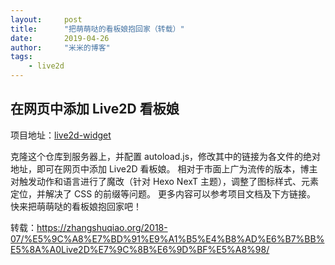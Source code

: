 ```yaml
---
layout:     post
title:      "把萌萌哒的看板娘抱回家（转载）"
date:       2019-04-26
author:     "米米的博客"
tags:
    - live2d
---
```


## 在网页中添加 Live2D 看板娘

项目地址：[live2d-widget](https://github.com/stevenjoezhang/live2d-widget)

克隆这个仓库到服务器上，并配置 autoload.js，修改其中的链接为各文件的绝对地址，即可在网页中添加 Live2D 看板娘。
相对于市面上广为流传的版本，博主对触发动作和语言进行了魔改（针对 Hexo NexT 主题），调整了图标样式、元素定位，并解决了 CSS 的前缀等问题。
更多内容可以参考项目文档及下方链接。
快来把萌萌哒的看板娘抱回家吧！

转载：https://zhangshuqiao.org/2018-07/%E5%9C%A8%E7%BD%91%E9%A1%B5%E4%B8%AD%E6%B7%BB%E5%8A%A0Live2D%E7%9C%8B%E6%9D%BF%E5%A8%98/
